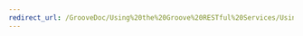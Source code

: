 ```yaml
---
redirect_url: /GrooveDoc/Using%20the%20Groove%20RESTful%20Services/Using%20the%20Groove%20RESTful%20Services.md
---
```

